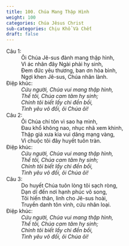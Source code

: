 ```yaml
---
title: 100. Chúa Mang Thập Hình
weight: 100
categories: Chúa Jêsus Christ
sub-categories: Chịu Khổ Và Chết
draft: false
---
```

<dl><dt>Câu 1:</dt><dd data-verse="1">Ôi Chúa Jê-sus đành mang thập hình, <br/>Vì ác nhân đây Ngài phải hy sinh, <br/>Đem đức yêu thương, ban ơn hòa bình, <br/>Ngợi khen Jê-sus, Chúa nhân lành. </dd><dt>Điệp khúc:</dt><dd data-chorus="1"><em>Cứu người, Chúa vui mang thập hình, <br/>Thế tôi, Chúa cam tâm hy sinh; <br/>Chính tôi biết lấy chi đền bồi, <br/>Tình yêu vô đối, ôi Chúa ôi! </em></dd><dt>Câu 2:</dt><dd data-verse="2">Ôi Chúa chí tôn vì sao hạ mình, <br/>Đau khổ không nao, nhục nhã xem khinh, <br/>Thập giá xưa kia vui dâng mạng vàng, <br/>Vì chuộc tôi đây huyết tuôn tràn. </dd><dt>Điệp khúc:</dt><dd data-chorus="1"><em>Cứu người, Chúa vui mang thập hình, <br/>Thế tôi, Chúa cam tâm hy sinh; <br/>Chính tôi biết lấy chi đền bồi, <br/>Tình yêu vô đối, ôi Chúa ôi! </em></dd><dt>Câu 3:</dt><dd data-verse="3"> Do huyết Chúa tuôn lòng tôi sạch ròng, <br/>Dạn dĩ đến nơi hạnh phúc vô song, <br/>Tôi hiến thân, linh cho Jê-sus hoài, <br/>Truyền danh tôn vinh, cứu nhân loại. </dd><dt>Điệp khúc:</dt><dd data-chorus="1"><em>Cứu người, Chúa vui mang thập hình, <br/>Thế tôi, Chúa cam tâm hy sinh; <br/>Chính tôi biết lấy chi đền bồi, <br/>Tình yêu vô đối, ôi Chúa ôi! </em></dd></dl>
